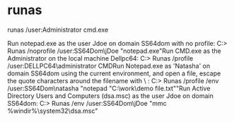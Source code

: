 # runas

runas /user:Administrator cmd.exe

Run notepad.exe as the user Jdoe on domain SS64dom with no profile:
C:\> Runas /noprofile /user:SS64Dom\jDoe "notepad.exe"Run CMD.exe as the Administrator on the local machine Dellpc64:
C:\> Runas /profile /user:DELLPC64\administrator CMDRun Notepad.exe as 'Natasha' on domain SS64dom using the current  environment, and open a file, escape the quote characters around the  filename  with \ :
C:\> Runas /profile /env /user:SS64Dom\natasha "notepad \"C:\work\demo file.txt\""Run Active Directory Users and Computers (dsa.msc) as the user Jdoe on domain SS64dom:
C:\> Runas /env /user:SS64Dom\jDoe "mmc %windir%\system32\dsa.msc"


